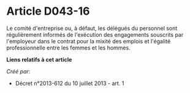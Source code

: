 # Article D043-16

Le comité d'entreprise ou, à défaut, les délégués du personnel sont régulièrement informés de l'exécution des engagements
souscrits par l'employeur dans le contrat pour la mixité des emplois et l'égalité professionnelle entre les femmes et les
hommes.

**Liens relatifs à cet article**

_Créé par_:

  - Décret n°2013-612 du 10 juillet 2013 - art. 1
